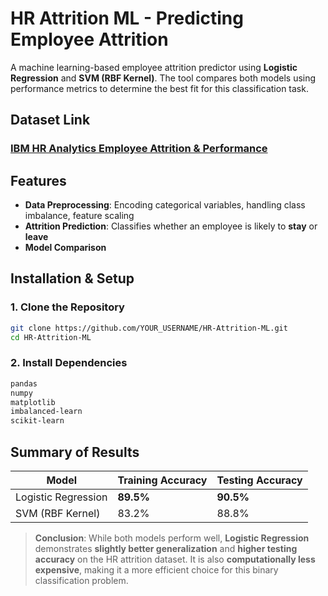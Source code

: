 # HR Attrition ML - Predicting Employee Attrition

A machine learning-based employee attrition predictor using **Logistic Regression** and **SVM (RBF Kernel)**. The tool compares both models using performance metrics to determine the best fit for this classification task.

## Dataset Link

### [IBM HR Analytics Employee Attrition & Performance](https://www.kaggle.com/datasets/pavansubhasht/ibm-hr-analytics-attrition-dataset/data)

## Features

* **Data Preprocessing**: Encoding categorical variables, handling class imbalance, feature scaling
* **Attrition Prediction**: Classifies whether an employee is likely to **stay** or **leave**
* **Model Comparison**


## Installation & Setup

### 1. **Clone the Repository**

```bash
git clone https://github.com/YOUR_USERNAME/HR-Attrition-ML.git
cd HR-Attrition-ML
```

### 2. **Install Dependencies**

```bash
pandas
numpy
matplotlib
imbalanced-learn
scikit-learn
```


## Summary of Results

| Model               | Training Accuracy | Testing Accuracy |
| ------------------- | ----------------- | ---------------- |
| Logistic Regression | **89.5%**         | **90.5%**        |
| SVM (RBF Kernel)    | 83.2%             | 88.8%            |

> **Conclusion**: While both models perform well, **Logistic Regression** demonstrates **slightly better generalization** and **higher testing accuracy** on the HR attrition dataset. It is also **computationally less expensive**, making it a more efficient choice for this binary classification problem.



